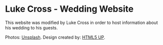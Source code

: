 # Luke Cross - Wedding Website

This website was modified by Luke Cross in order to host information about his wedding to his guests.

Photos: [Unsplash](https://unsplash.com/).
Design created by: [HTML5 UP](https://html5up.net/).
